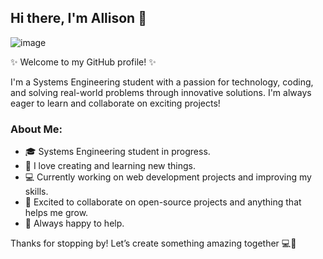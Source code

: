 ## Hi there, I'm Allison 👋
![image](https://github.com/user-attachments/assets/3d2a55b3-8be6-44ad-92b9-f35eaa2439b2)


✨ Welcome to my GitHub profile! ✨

I'm a Systems Engineering student with a passion for technology, coding, and solving real-world problems through innovative solutions. I'm always eager to learn and collaborate on exciting projects!

### About Me:
- 🎓 Systems Engineering student in progress.
- 🌟 I love creating and learning new things.
- 💻 Currently working on web development projects and improving my skills.
- 🤝 Excited to collaborate on open-source projects and anything that helps me grow.
- 💬 Always happy to help.
  
Thanks for stopping by! Let’s create something amazing together 💻🚀
